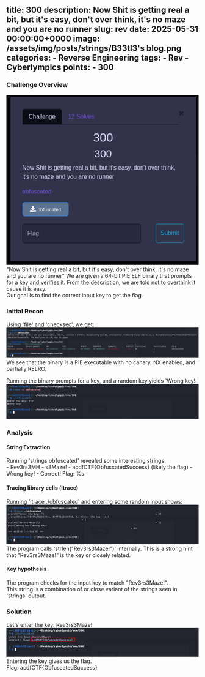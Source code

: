 title: 300
description: Now Shit is getting real a bit, but it's easy, don't over think, it's no maze and you are no runner
slug: rev
date: 2025-05-31 00:00:00+0000
image: /assets/img/posts/strings/B33tl3's blog.png
categories:
    - Reverse Engineering
tags:
    - Rev
    - Cyberlympics
points:
    - 300
---

### Challenge Overview
![Challenge](/assets/img/posts/300/300.png) <br>
"Now Shit is getting real a bit, but it's easy, don't over think, it's no maze and you are no runner"
We are given a 64-bit PIE ELF binary that prompts for a key and verifies it. From the description, we are told not to overthink it cause it is easy. <br>
Our goal is to find the correct input key to get the flag.

### Initial Recon
Using 'file' and 'checksec', we get: <br>
![Challenge](/assets/img/posts/300/recon.png) <br>
We see that the binary is a PIE executable with no canary, NX enabled, and partially RELRO.

Running the binary prompts for a key, and a random key yields 'Wrong key!: <br>
![Challenge](/assets/img/posts/300/run.png)

### Analysis
#### String Extraction
Running 'strings obfuscated' revealed some interesting strings: <br>
    - Rev3rs3MH
    - s3Maze!
    - acdfCTF{ObfuscatedSuccess} (likely the flag)
    - Wrong key!
    - Correct! Flag: %s

#### Tracing library cells (ltrace)
Running 'ltrace ./obfuscated' and entering some random input shows: <br>
![Challenge](/assets/img/posts/300/ltrace.png)
The program calls 'strlen("Rev3rs3Maze!")' internally. This is a strong hint that "Rev3rs3Maze!" is the key or closely related.

#### Key hypothesis
The program checks for the input key to match "Rev3rs3Maze!". <br>
This string is a combination of or close variant of the strings seen in 'strings' output.

### Solution
Let's enter the key: Rev3rs3Maze! <br>
![Challenge](/assets/img/posts/300/flag.png) 
Entering the key gives us the flag. <br>
Flag: acdfCTF{ObfuscatedSuccess}

